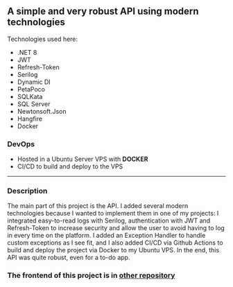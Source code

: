 ## A simple and very robust API using modern technologies

Technologies used here:
- .NET 8
- JWT
- Refresh-Token
- Serilog
- Dynamic DI
- PetaPoco
- SQLKata
- SQL Server
- Newtonsoft.Json
- Hangfire
- Docker


### DevOps
- Hosted in a Ubuntu Server VPS with **DOCKER**
- CI/CD to build and deploy to the VPS

------

### Description
The main part of this project is the API. I added several modern technologies because I wanted to implement them in one of my projects: I integrated easy-to-read logs with Serilog, authentication with JWT and Refresh-Token to increase security and allow the user to avoid having to log in every time on the platform. I added an Exception Handler to handle custom exceptions as I see fit, and I also added CI/CD via Github Actions to build and deploy the project via Docker to my Ubuntu VPS. In the end, this API was quite robust, even for a to-do app.

### The frontend of this project is in [other repository](https://github.com/gustavosilverio/todo)
